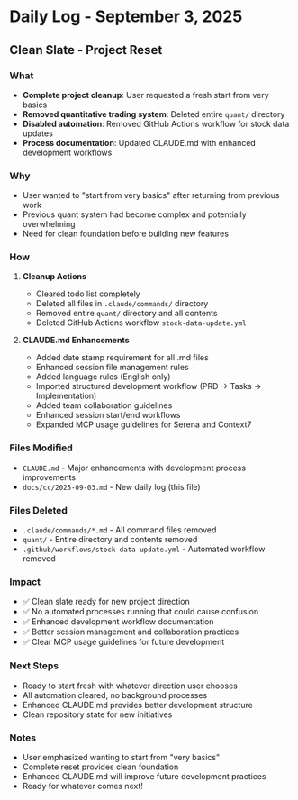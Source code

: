 # Daily Log - September 3, 2025
<!-- Created: 2025-09-03 -->

## Clean Slate - Project Reset

### What
- **Complete project cleanup**: User requested a fresh start from very basics
- **Removed quantitative trading system**: Deleted entire `quant/` directory 
- **Disabled automation**: Removed GitHub Actions workflow for stock data updates
- **Process documentation**: Updated CLAUDE.md with enhanced development workflows

### Why
- User wanted to "start from very basics" after returning from previous work
- Previous quant system had become complex and potentially overwhelming
- Need for clean foundation before building new features

### How
1. **Cleanup Actions**
   - Cleared todo list completely
   - Deleted all files in `.claude/commands/` directory
   - Removed entire `quant/` directory and all contents
   - Deleted GitHub Actions workflow `stock-data-update.yml`

2. **CLAUDE.md Enhancements**
   - Added date stamp requirement for all .md files
   - Enhanced session file management rules
   - Added language rules (English only)
   - Imported structured development workflow (PRD → Tasks → Implementation)
   - Added team collaboration guidelines
   - Enhanced session start/end workflows
   - Expanded MCP usage guidelines for Serena and Context7

### Files Modified
- `CLAUDE.md` - Major enhancements with development process improvements
- `docs/cc/2025-09-03.md` - New daily log (this file)

### Files Deleted
- `.claude/commands/*.md` - All command files removed
- `quant/` - Entire directory and contents removed
- `.github/workflows/stock-data-update.yml` - Automated workflow removed

### Impact
- ✅ Clean slate ready for new project direction
- ✅ No automated processes running that could cause confusion
- ✅ Enhanced development workflow documentation
- ✅ Better session management and collaboration practices
- ✅ Clear MCP usage guidelines for future development

### Next Steps
- Ready to start fresh with whatever direction user chooses
- All automation cleared, no background processes
- Enhanced CLAUDE.md provides better development structure
- Clean repository state for new initiatives

### Notes
- User emphasized wanting to start from "very basics"
- Complete reset provides clean foundation
- Enhanced CLAUDE.md will improve future development practices
- Ready for whatever comes next!